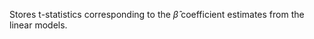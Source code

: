 Stores t-statistics corresponding to the $\hat{\beta}$ coefficient estimates from the linear models. 
